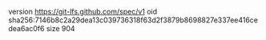 version https://git-lfs.github.com/spec/v1
oid sha256:7146b8c2a29dea13c039736318f63d2f3879b8698827e337ee416cedea6ac0f6
size 904
